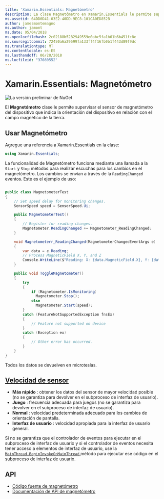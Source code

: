 ```yaml
---
title: 'Xamarin.Essentials: Magnetómetro'
description: La clase Magnetómetro en Xamarin.Essentials le permite supervisar el sensor de magnetómetro del dispositivo, lo que indica la orientación del dispositivo en relación con el campo magnético de la tierra.
ms.assetid: 64DD0D41-03E2-40DD-9EC8-101CA0ED852B
author: jamesmontemagno
ms.author: jamont
ms.date: 05/04/2018
ms.openlocfilehash: 2c02188b5282949559e0abc5fa1b61b6b451fc8e
ms.sourcegitcommit: 72450a6a29599fa133ff4f16fb0b1f443d89f9dc
ms.translationtype: MT
ms.contentlocale: es-ES
ms.lasthandoff: 06/28/2018
ms.locfileid: "37080552"
---
```

# <a name="xamarinessentials-magnetometer"></a>Xamarin.Essentials: Magnetómetro

![La versión preliminar de NuGet](~/media/shared/pre-release.png)

El **Magnetómetro** clase le permite supervisar el sensor de magnetómetro del dispositivo que indica la orientación del dispositivo en relación con el campo magnético de la tierra.

## <a name="using-magnetometer"></a>Usar Magnetómetro

Agregue una referencia a Xamarin.Essentials en la clase:

```csharp
using Xamarin.Essentials;
```

La funcionalidad de Magnetómetro funciona mediante una llamada a la `Start` y `Stop` métodos para realizar escuchas para los cambios en el magnetómetro. Los cambios se envían a través de la `ReadingChanged` eventos. Este es el ejemplo de uso:

```csharp

public class MagnetometerTest
{
    // Set speed delay for monitoring changes.
    SensorSpeed speed = SensorSpeed.Ui;

    public MagnetometerTest()
    {
        // Register for reading changes.
        Magnetometer.ReadingChanged += Magnetometer_ReadingChanged;
    }

    void Magnetometerr_ReadingChanged(MagnetometerChangedEventArgs e)
    {
        var data = e.Reading;
        // Process MagneticField X, Y, and Z
        Console.WriteLine($"Reading: X: {data.MagneticField.X}, Y: {data.MagneticField.Y}, Z: {data.MagneticField.Z}");
    }

    public void ToggleMagnetometer()
    {
        try
        {
            if (Magnetometer.IsMonitoring)
              Magnetometer.Stop();
            else
              Magnetometer.Start(speed);
        }
        catch (FeatureNotSupportedException fnsEx)
        {
            // Feature not supported on device
        }
        catch (Exception ex)
        {
            // Other error has occurred.
        }
    }
}
```

Todos los datos se devuelven en microteslas.

## <a name="sensor-speedxrefxamarinessentialssensorspeed"></a>[Velocidad de sensor](xref:Xamarin.Essentials.SensorSpeed)

- **Más rápido** : obtener los datos del sensor de mayor velocidad posible (no se garantiza para devolver en el subproceso de interfaz de usuario).
- **Juego** : frecuencia adecuada para juegos (no se garantiza para devolver en el subproceso de interfaz de usuario).
- **Normal** : velocidad predeterminada adecuado para los cambios de orientación de pantalla.
- **Interfaz de usuario** : velocidad apropiada para la interfaz de usuario general.

Si no se garantiza que el controlador de eventos para ejecutar en el subproceso de interfaz de usuario y si el controlador de eventos necesita tener acceso a elementos de interfaz de usuario, use la [ `MainThread.BeginInvokeOnMainThread` ](main-thread.md) método para ejecutar ese código en el subproceso de interfaz de usuario.

## <a name="api"></a>API

- [Código fuente de magnetómetro](https://github.com/xamarin/Essentials/tree/master/Xamarin.Essentials/Magnetometer)
- [Documentación de API de magnetómetro](xref:Xamarin.Essentials.Magnetometer)

